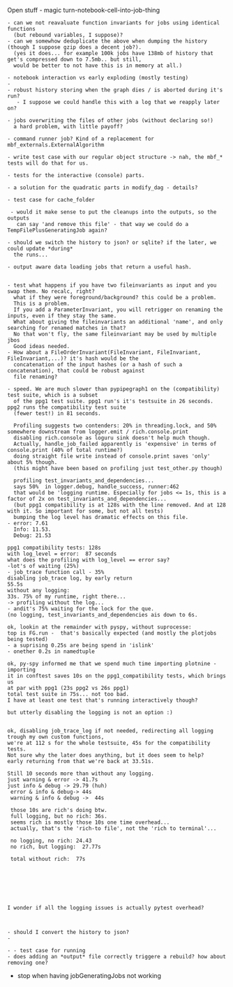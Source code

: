 Open stuff
	- magic turn-notebook-cell-into-job-thing

	- can we not reavaluate function invariants for jobs using identical functions
	  (but rebound variables, I suppose)?
	- can we somewhow deduplicate the above when dumping the history (though I suppose gzip does a decent job?).
	  (yes it does... for example 100k jobs have 138mb of history that get's compressed down to 7.5mb.. but still, 
	  would be better to not have this is in memory at all.)
 
	- notebook interaction vs early exploding (mostly testing)
	- 
	- robust history storing when the graph dies / is aborted during it's run?
	   - I suppose we could handle this with a log that we reapply later on?
	
	- jobs overwriting the files of other jobs (without declaring so!)
	  a hard problem, with little payoff?
	 
	- command runner job? Kind of a replacement for mbf_externals.ExternalAlgorithm
	 
	- write test case with our regular object structure -> nah, the mbf_* tests will do that for us.
	 
	- tests for the interactive (console) parts.

	- a solution for the quadratic parts in modify_dag - details?
	
	- test case for cache_folder
	 
	 - would it make sense to put the cleanups into the outputs, so the outputs 
	   can say 'and remove this file' - that way we could do a TempFilePlusGeneratingJob again?
	 
	- should we switch the history to json? or sqlite? if the later, we could update *during* 
	  the runs...
	  
	- output aware data loading jobs that return a useful hash.

	
	- test what happens if you have two fileinvariants as input and you swap them. No recalc, right?
	  what if they were foreground/background? this could be a problem.
	  This is a problem.
	  If you add a ParameterInvariant, you will retrigger on renaming the inputs, even if they stay the same.
	  What about giving the fileinvariants an additional 'name', and only searching for renamed matches in that?
	  No that won't fly, the same fileinvariant may be used by multiple jbos
	  Good ideas needed.
	- How about a FileOrderInvariant(FileInvariant, FileInvariant, FileInvariant,...)? it's hash would be the 
	  concatenation of the input hashes (or a hash of such a concatenation), that could be robust against 
	  file renaming?
	 
	- speed. We are much slower than pypipegraph1 on the (compatibility) test suite, which is a subset
	  of the ppg1 test suite. ppg1 run's it's testsuite in 26 seconds. ppg2 runs the compatibility test suite
	  (fewer test!) in 81 seconds.
	  
	  Profiling suggests two contenders: 20% in threading.lock, and 50% somewhere downstream from logger.emit / rich.console.print
	  disabling rich.console as loguru sink doesn't help much though.
	  Actually, handle_job_failed apparently is 'expensive' in terms of console.print (40% of total runtime?)
	  doing straight file write instead of console.print saves 'only' about 5% though.
	  (this might have been based on profiling just test_other.py though)
	  
	  profiling test_invariants_and_dependencies...
	  says 50%  in logger.debug, handle_success, runner:462
	  that would be 'logging runtime. Especially for jobs <= 1s, this is a factor of 2x on test_invariants_and_dependencies...
 	  (but ppg1 compatibility is at 128s with the line removed. And at 128 with it. So important for some, but not all tests)
	  bumping the log level has dramatic effects on this file.
	- error: 7.61
	  Info: 11.53.
	  Debug: 21.53
	
	ppg1 compatibility tests: 128s
	with log_level = error:  87 seconds
	what does the profiling with log_level == error say?
	-lot's of waiting (25%)
	- job_trace function call - 35%
	disabling job_trace log, by early return 
	55.5s
	without any logging:
	33s. 75% of my runtime, right there...
	-> profiling without the log...
	- andit's 75% waiting for the lock for the que.
	(no logging, test_invariants_and_dependencies ais down to 6s.
	
	ok, lookin at the remainder with pyspy, without suprocesse:
	top is FG.run -  that's basically expected (and mostly the plotjobs being tested)
	- a suprising 0.25s are being spend in 'islink'
	- onether 0.2s in namedtuple
 
    ok, py-spy informed me that we spend much time importing plotnine - importing
	it in conftest saves 10s on the ppg1_compatibility tests, which brings us 
	at par with ppg1 (23s ppg2 vs 26s ppg1)
	total test suite in 75s... not too bad.
	I have at least one test that's running interactively though?
	
	but utterly disabling the logging is not an option :)
	
	
	ok, disabling job_trace_log if not needed, redirecting all logging trough my own custom functions,
	we're at 112 s for the whole testsuite, 45s for the compatibility tests.
	Not sure why the later does anything, but it does seem to help?
	early returning from that we're back at 33.51s.
	
	Still 10 seconds more than without any logging.
	just warning & error -> 41.7s
	just info & debug -> 29.79 (huh)
	 error & info & debug-> 44s
	 warning & info & debug ->  44s
	 
	 those 10s are rich's doing btw.
	 full logging, but no rich: 36s.
	 seems rich is mostly those 10s one time overhead...
	 actually, that's the 'rich-to file', not the 'rich to terminal'...
	 
	 no logging, no rich: 24.43
	 no rich, but logging:  27.77s
	 
	 total without rich:  77s
	 
	

	
	 
	
	
	I wonder if all the logging issues is actually pytest overhead?
	 
	  
	   
	- should I convert the history to json?
	- 
	
	- - test case for running
	- does adding an *output* file correctly triggere a rebuild? how about removing one?


   - stop when having jobGeneratingJobs not working

